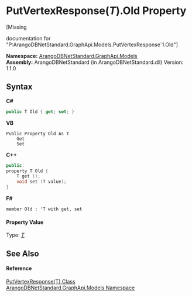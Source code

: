 # PutVertexResponse(*T*).Old Property 
 

\[Missing <summary> documentation for "P:ArangoDBNetStandard.GraphApi.Models.PutVertexResponse`1.Old"\]

**Namespace:**&nbsp;<a href="6fb2338d-d8f7-f9c1-2056-1702fe9bf954">ArangoDBNetStandard.GraphApi.Models</a><br />**Assembly:**&nbsp;ArangoDBNetStandard (in ArangoDBNetStandard.dll) Version: 1.1.0

## Syntax

**C#**<br />
``` C#
public T Old { get; set; }
```

**VB**<br />
``` VB
Public Property Old As T
	Get
	Set
```

**C++**<br />
``` C++
public:
property T Old {
	T get ();
	void set (T value);
}
```

**F#**<br />
``` F#
member Old : 'T with get, set

```


#### Property Value
Type: <a href="1f9e4819-0cbc-7e04-a968-95d6e00ebad7">*T*</a>

## See Also


#### Reference
<a href="1f9e4819-0cbc-7e04-a968-95d6e00ebad7">PutVertexResponse(T) Class</a><br /><a href="6fb2338d-d8f7-f9c1-2056-1702fe9bf954">ArangoDBNetStandard.GraphApi.Models Namespace</a><br />